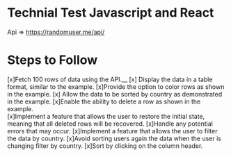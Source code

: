 # Technial Test Javascript and React

Api => https://randomuser.me/api/

# Steps to Follow

[x]Fetch 100 rows of data using the API.__
[x] Display the data in a table format, similar to the example.
[x]Provide the option to color rows as shown in the example.
[x] Allow the data to be sorted by country as demonstrated in the example.
[x]Enable the ability to delete a row as shown in the example.<br />
[x]Implement a feature that allows the user to restore the initial state, meaning that all deleted rows will be recovered.
[x]Handle any potential errors that may occur.
[x]Implement a feature that allows the user to filter the data by country.
[x]Avoid sorting users again the data when the user is changing filter by country.
[x]Sort by clicking on the column header.
